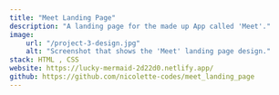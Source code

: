 ```yaml
---
title: "Meet Landing Page"
description: "A landing page for the made up App called 'Meet'."
image:
    url: "/project-3-design.jpg"
    alt: "Screenshot that shows the 'Meet' landing page design."
stack: HTML , CSS
website: https://lucky-mermaid-2d22d0.netlify.app/
github: https://github.com/nicolette-codes/meet_landing_page
---
```

